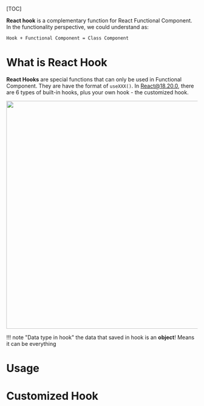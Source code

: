 [TOC]

<!-- Reference: 
	https://ibm-learning.udemy.com/course/react-the-complete-guide-incl-redux
	Section 28 -->

**React hook** is a complementary function for React Functional Component. In the functionality perspective, we could understand as:
```bash
Hook + Functional Component = Class Component
```

# What is React Hook
**React Hooks** are special functions that can only be used in Functional Component. They are have the format of `useXXX()`. In React@18.20.0, there are 6 types of built-in hooks, plus your own hook - the customized hook.

<img src='../hook-1.svg' width=600>

!!! note "Data type in hook"
	the data that saved in hook is an **object**! Means it can be everything
# Usage
# Customized Hook